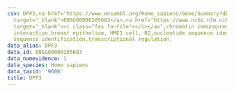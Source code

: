 ```yaml
---
csv: DPF3,<a href="https://www.ensembl.org/Homo_sapiens/Gene/Summary?db=core;g=ENSG00000205683"
  target="_blank">ENSG00000205683</a>,<a href="https://www.ncbi.nlm.nih.gov/pubmed/22863008"
  target="_blank"><i class="fas fa-file"></i></a>",chromatin immunoprecipitation assay,direct
  interaction,breast epithelium, HME1 cell, R2,nucleotide sequence identification,nucleotide
  sequence identification,transcriptional regulation,
data_alias: DPF3
data_id: ENSG00000205683
data_numevidence: 1
data_species: Homo sapiens
data_taxid: '9606'
title: DPF3
---
```

